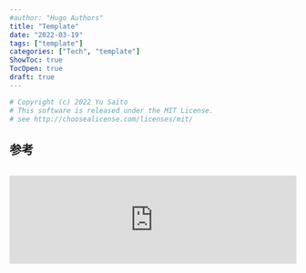 ```yaml
---
#author: "Hugo Authors"
title: "Template"
date: "2022-03-19"
tags: ["template"]
categories: ["Tech", "template"]
ShowToc: true
TocOpen: true
draft: true
---
```


```python
# Copyright (c) 2022 Yu Saito
# This software is released under the MIT License.
# see http://choosealicense.com/licenses/mit/
```

## 参考

<iframe class="hatenablogcard" style="width:100%;height:155px;margin:15px 0;max-width:720px;" title="PIL IOError: image file truncated with big images" src="https://hatenablog-parts.com/embed?url=https://stackoverflow.com/questions/12984426/pil-ioerror-image-file-truncated-with-big-images" frameborder="0" scrolling="no"></iframe>
